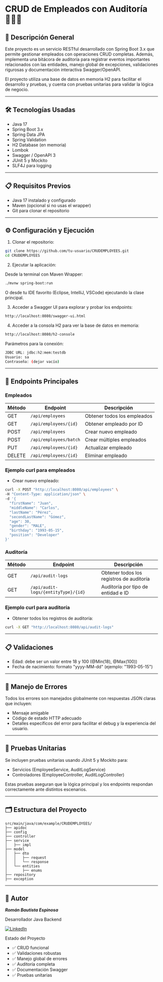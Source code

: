 # CRUD de Empleados con Auditoría 🧑‍💼📝

## 📝 Descripción General

Este proyecto es un servicio RESTful desarrollado con Spring Boot 3.x que permite gestionar empleados con operaciones CRUD completas. Además, implementa una bitácora de auditoría para registrar eventos importantes relacionados con las entidades, manejo global de excepciones, validaciones rigurosas y documentación interactiva Swagger/OpenAPI.

El proyecto utiliza una base de datos en memoria H2 para facilitar el desarrollo y pruebas, y cuenta con pruebas unitarias para validar la lógica de negocio.

---

## 🛠 Tecnologías Usadas

- Java 17
- Spring Boot 3.x
- Spring Data JPA
- Spring Validation
- H2 Database (en memoria)
- Lombok
- Swagger / OpenAPI 3
- JUnit 5 y Mockito
- SLF4J para logging

---

## 📋 Requisitos Previos

- Java 17 instalado y configurado
- Maven (opcional si no usas el wrapper)
- Git para clonar el repositorio

---

## ⚙️ Configuración y Ejecución

1. Clonar el repositorio:

```bash
git clone https://github.com/tu-usuario/CRUDEMPLOYEES.git
cd CRUDEMPLOYEES
```
2. Ejecutar la aplicación:

Desde la terminal con Maven Wrapper:

```bash
./mvnw spring-boot:run
```
O desde tu IDE favorito (Eclipse, IntelliJ, VSCode) ejecutando la clase principal.

3. Acceder a Swagger UI para explorar y probar los endpoints:
```bash
http://localhost:8080/swagger-ui.html
```
4. Acceder a la consola H2 para ver la base de datos en memoria:
```bash
http://localhost:8080/h2-console
```
Parámetros para la conexión:
```bash
JDBC URL: jdbc:h2:mem:testdb
Usuario: sa
Contraseña: (dejar vacío)
```
---
## 🚀 Endpoints Principales
### Empleados

| Método | Endpoint              | Descripción                     |
|--------|-----------------------|---------------------------------|
| GET    | `/api/employees`      | Obtener todos los empleados     |
| GET    | `/api/employees/{id}` | Obtener empleado por ID         |
| POST   | `/api/employees`      | Crear nuevo empleado            |
| POST   | `/api/employees/batch`| Crear múltiples empleados       |
| PUT    | `/api/employees/{id}` | Actualizar empleado             |
| DELETE | `/api/employees/{id}` | Eliminar empleado               |

### Ejemplo curl para empleados

 - Crear nuevo empleado:

```bash
curl -X POST "http://localhost:8080/api/employees" \
-H "Content-Type: application/json" \
-d '{
  "firstName": "Juan",
  "middleName": "Carlos",
  "lastName": "Pérez",
  "secondLastName": "Gómez",
  "age": 30,
  "gender": "MALE",
  "birthday": "1993-05-15",
  "position": "Developer"
}'
```
 
### Auditoría

|Método | Endpoint                               | Descripción                                      |
|-------|----------------------------------------|--------------------------------------------------|
| GET   | `/api/audit-logs`                      | Obtener todos los registros de auditoría         |
| GET   | `/api/audit-logs/{entityType}/{id}`    | Auditoría por tipo de entidad e ID               |

### Ejemplo curl para auditoría
- Obtener todos los registros de auditoría:
```bash  
curl -X GET "http://localhost:8080/api/audit-logs"
```
---

## 📋 Validaciones
- Edad: debe ser un valor entre 18 y 100 (@Min(18), @Max(100))
- Fecha de nacimiento: formato "yyyy-MM-dd" (ejemplo: "1993-05-15")

---

## 🔐 Manejo de Errores
Todos los errores son manejados globalmente con respuestas JSON claras que incluyen:
- Mensaje amigable
- Código de estado HTTP adecuado
- Detalles específicos del error para facilitar el debug y la experiencia del usuario.

---

## 🧪 Pruebas Unitarias

Se incluyen pruebas unitarias usando JUnit 5 y Mockito para:

- Servicios (EmployeeService, AuditLogService)
- Controladores (EmployeeController, AuditLogController)

Estas pruebas aseguran que la lógica principal y los endpoints respondan correctamente ante distintos escenarios.

---

## 🗂 Estructura del Proyecto

```
src/main/java/com/example/CRUDEMPLOYEES/
├── apidoc
├── config
├── controller
├── service
│   ├── impl
├── model
│   ├── dto
│   │   ├── request
│   │   └── response
│   └── entities
│       ├── enums
├── repository
├── exception
```
---

## 📌 Autor
***Román Bautista Espinosa***

Desarrollador Java Backend

[![LinkedIn](https://img.shields.io/badge/LinkedIn-blue?logo=linkedin&logoColor=white)](https://www.linkedin.com/in/roman-bautista-espinosa-b04304170/)

Estado del Proyecto
- ✅ CRUD funcional
- ✅ Validaciones robustas
- ✅ Manejo global de errores
- ✅ Auditoría completa
- ✅ Documentación Swagger
- ✅ Pruebas unitarias

